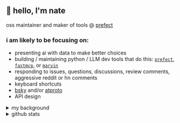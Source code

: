 ## 👋 hello, I'm nate

oss maintainer and maker of tools @ [prefect](https://github.com/prefecthq/prefect)

### i am likely to be focusing on:
- presenting ai with data to make better choices
- building / maintaining python / LLM dev tools that do this: [`prefect`](https://github.com/PrefectHQ/prefect), [`fastmcp`](https://github.com/jlowin/fastmcp), or [`marvin`](https://github.com/prefecthq/marvin)
- responding to issues, questions, discussions, review comments, aggressive reddit or hn comments
- keyboard shortcuts
- [bsky](https://bsky.app/profile/zzstoatzz.io) and/or [atproto](https://atproto.com)
- API design



<details>
  <summary>my background</summary>

#### _Prefect_ (Present) - **Senior Software Engineer**
- Worked with product leaders to distill sane-default experiences from complex user needs
- Co-authoring and maintaining [`fastmcp`](https://github.com/jlowin/fastmcp) (most popular python interface to MCP)
- Expanding and aintaining the open-source Prefect SDK and server components
- Building AI-powered systems (NLIs + RAG etc) to extend teams within the organization
- Working with leadership and marketing to improve our digital footprint and outreach
- [Pioneering use of PyO3](https://github.com/zzstoatzz/visit_collection_rs/tree/main) to defer CPU-intensive work to a faster, more efficient runtime
- Synthesize the bleeding edge of AI tooling to adopt maximally efficient in-house solutions and practices

#### _Prefect_ - **Software Engineer**
- Designed and implemented a Celery-replacing asynchronous task queue to Prefect open-source and Prefect Cloud
- Contributed to upstream and downstream open-source projects like [`pydantic`](https://github.com/pydantic/pydantic) and [`chromadb`](https://github.com/chroma-core/chromadb)
- Designed, implemented, and maintained [prefecthq/marvin](https://github.com/PrefectHQ/marvin) ([OpenAI ripped off our DX](https://x.com/Nathan_Nowack/status/1820883665817342381))
- [Brought AI into Prefect Cloud](https://www.prefect.io/blog/introducing-error-summaries)
- Designed, implemented and managed open-source autonomous systems like our [slackbot](https://github.com/PrefectHQ/marvin/tree/main/examples/slackbot)


#### _SLATE_ (acq by Prefect, Oct 2021) - **Data Engineer**
- Built custom IaC, ETL, and data modeling for customers (dbt, snowflake, databricks, duckdb, prefect, etc)
- Translated business logic from leaders into maintainable / transparent data pipelines
- Implemented supporting web-apps for customers to interact with their data

---

### education
- **University of Michigan - Ann Arbor**
  - **Major**: Chemical Engineering
  - **Minor**: Physics
  - **Alumnus**: August 2020
</details>


<details>
  <summary>github stats</summary>

<img height="163" src="https://nirzak-streak-stats.vercel.app/?user=zzstoatzz&theme=dark&hide_border=false" /> <img height="163" src="https://github-readme-stats.vercel.app/api/top-langs/?username=zzstoatzz&theme=dark&hide_border=false&include_all_commits=true&count_private=true&layout=compact" />
<img height="250" src="https://github-contributor-stats.vercel.app/api?username=zzstoatzz&limit=5&theme=dark&combine_all_yearly_contributions=true" />

---

![](./profile-3d.svg)

---

[detailed contribution breakdown](./contribution.md)
</details>
